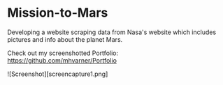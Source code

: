 # Mission-to-Mars
Developing a website scraping data from Nasa's website which includes pictures and info about the planet Mars.

Check out my screenshotted Portfolio: https://github.com/mhvarner/Portfolio

![Screenshot][screencapture1.png]
